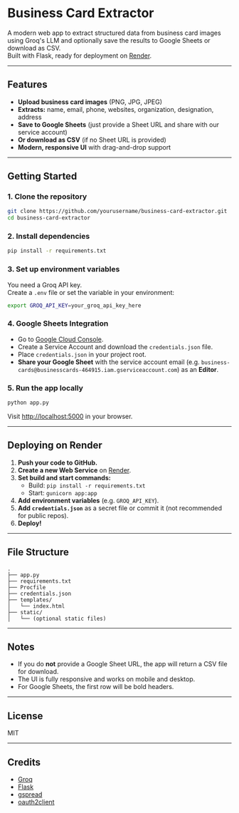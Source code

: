 # Business Card Extractor

A modern web app to extract structured data from business card images using Groq's LLM and optionally save the results to Google Sheets or download as CSV.  
Built with Flask, ready for deployment on [Render](https://render.com/).

---

## Features

- **Upload business card images** (PNG, JPG, JPEG)
- **Extracts:** name, email, phone, websites, organization, designation, address
- **Save to Google Sheets** (just provide a Sheet URL and share with our service account)
- **Or download as CSV** (if no Sheet URL is provided)
- **Modern, responsive UI** with drag-and-drop support

---

## Getting Started

### 1. Clone the repository

```bash
git clone https://github.com/yourusername/business-card-extractor.git
cd business-card-extractor
```

### 2. Install dependencies

```bash
pip install -r requirements.txt
```

### 3. Set up environment variables

You need a Groq API key.  
Create a `.env` file or set the variable in your environment:

```bash
export GROQ_API_KEY=your_groq_api_key_here
```

### 4. Google Sheets Integration

- Go to [Google Cloud Console](https://console.cloud.google.com/).
- Create a Service Account and download the `credentials.json` file.
- Place `credentials.json` in your project root.
- **Share your Google Sheet** with the service account email (e.g. `business-cards@businesscards-464915.iam.gserviceaccount.com`) as an **Editor**.

### 5. Run the app locally

```bash
python app.py
```

Visit [http://localhost:5000](http://localhost:5000) in your browser.

---

## Deploying on Render

1. **Push your code to GitHub.**
2. **Create a new Web Service** on [Render](https://render.com/).
3. **Set build and start commands:**
   - Build: `pip install -r requirements.txt`
   - Start: `gunicorn app:app`
4. **Add environment variables** (e.g. `GROQ_API_KEY`).
5. **Add `credentials.json`** as a secret file or commit it (not recommended for public repos).
6. **Deploy!**

---

## File Structure

```
.
├── app.py
├── requirements.txt
├── Procfile
├── credentials.json
├── templates/
│   └── index.html
├── static/
│   └── (optional static files)
```

---

## Notes

- If you do **not** provide a Google Sheet URL, the app will return a CSV file for download.
- The UI is fully responsive and works on mobile and desktop.
- For Google Sheets, the first row will be bold headers.

---

## License

MIT

---

## Credits

- [Groq](https://groq.com/)
- [Flask](https://flask.palletsprojects.com/)
- [gspread](https://gspread.readthedocs.io/)
- [oauth2client](https://github.com/googleapis/oauth2client) 